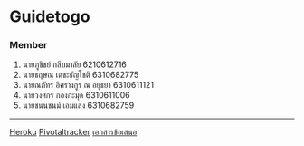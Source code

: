 # Guidetogo
### Member
1.  นายภูชิชย์ กลีบมาลัย           6210612716
1.  นายธฤษณุ เตชะธัญโชติ         6310682775
1.  นายณภัทร อิศรางกูร ณ อยุธยา   6310611121
1.  นายวงศกร กองกะมุด           6310611006
1.  นายชนนชนม์ เอมแสง          6310682759
---
[Heroku](https://guidetogo.herokuapp.com/)
[Pivotaltracker](https://www.pivotaltracker.com/n/projects/2607782)
[เอกสารข้อเสนอ](https://drive.google.com/file/d/1QJrR77IKdvojyyPLvQNufMRYaJymJdqs/view)
